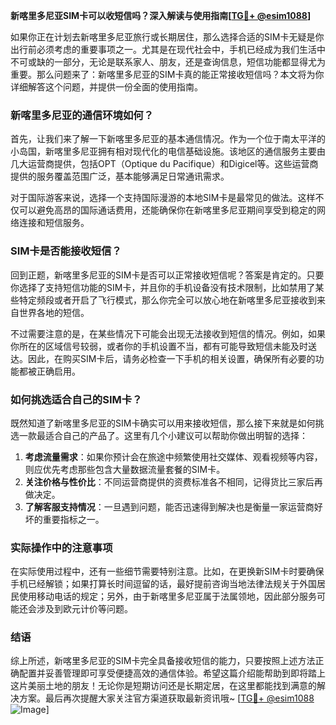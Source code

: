 **新喀里多尼亚SIM卡可以收短信吗？深入解读与使用指南[[TG💪+ @esim1088](https://t.me/s/esim1088)]**

如果你正在计划去新喀里多尼亚旅行或长期居住，那么选择合适的SIM卡无疑是你出行前必须考虑的重要事项之一。尤其是在现代社会中，手机已经成为我们生活中不可或缺的一部分，无论是联系家人、朋友，还是查询信息，短信功能都显得尤为重要。那么问题来了：新喀里多尼亚的SIM卡真的能正常接收短信吗？本文将为你详细解答这个问题，并提供一份全面的使用指南。

### 新喀里多尼亚的通信环境如何？

首先，让我们来了解一下新喀里多尼亚的基本通信情况。作为一个位于南太平洋的小岛国，新喀里多尼亚拥有相对现代化的电信基础设施。该地区的通信服务主要由几大运营商提供，包括OPT（Optique du Pacifique）和Digicel等。这些运营商提供的服务覆盖范围广泛，基本能够满足日常通讯需求。

对于国际游客来说，选择一个支持国际漫游的本地SIM卡是最常见的做法。这样不仅可以避免高昂的国际通话费用，还能确保你在新喀里多尼亚期间享受到稳定的网络连接和短信服务。

### SIM卡是否能接收短信？

回到正题，新喀里多尼亚的SIM卡是否可以正常接收短信呢？答案是肯定的。只要你选择了支持短信功能的SIM卡，并且你的手机设备没有技术限制，比如禁用了某些特定频段或者开启了飞行模式，那么你完全可以放心地在新喀里多尼亚接收到来自世界各地的短信。

不过需要注意的是，在某些情况下可能会出现无法接收到短信的情况。例如，如果你所在的区域信号较弱，或者你的手机设置不当，都有可能导致短信未能及时送达。因此，在购买SIM卡后，请务必检查一下手机的相关设置，确保所有必要的功能都被正确启用。

### 如何挑选适合自己的SIM卡？

既然知道了新喀里多尼亚的SIM卡确实可以用来接收短信，那么接下来就是如何挑选一款最适合自己的产品了。这里有几个小建议可以帮助你做出明智的选择：

1. **考虑流量需求**：如果你预计会在旅途中频繁使用社交媒体、观看视频等内容，则应优先考虑那些包含大量数据流量套餐的SIM卡。
2. **关注价格与性价比**：不同运营商提供的资费标准各不相同，记得货比三家后再做决定。
3. **了解客服支持情况**：一旦遇到问题，能否迅速得到解决也是衡量一家运营商好坏的重要指标之一。

### 实际操作中的注意事项

在实际使用过程中，还有一些细节需要特别注意。比如，在更换新SIM卡时要确保手机已经解锁；如果打算长时间逗留的话，最好提前咨询当地法律法规关于外国居民使用移动电话的规定；另外，由于新喀里多尼亚属于法属领地，因此部分服务可能还会涉及到欧元计价等问题。

### 结语

综上所述，新喀里多尼亚的SIM卡完全具备接收短信的能力，只要按照上述方法正确配置并妥善管理即可享受便捷高效的通信体验。希望这篇介绍能帮助到即将踏上这片美丽土地的朋友！无论你是短期访问还是长期定居，在这里都能找到满意的解决方案。最后再次提醒大家关注官方渠道获取最新资讯哦~ [[TG💪+ @esim1088](https://t.me/s/esim1088) ![Image](https://i.postimg.cc/4NQfJmqS/Snipaste-2025-05-13-00-14-12.png)]